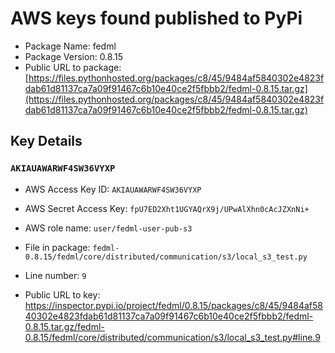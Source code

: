 # AWS keys found published to PyPi

* Package Name: fedml
* Package Version: 0.8.15
* Public URL to package: [https://files.pythonhosted.org/packages/c8/45/9484af5840302e4823fdab61d81137ca7a09f91467c6b10e40ce2f5fbbb2/fedml-0.8.15.tar.gz](https://files.pythonhosted.org/packages/c8/45/9484af5840302e4823fdab61d81137ca7a09f91467c6b10e40ce2f5fbbb2/fedml-0.8.15.tar.gz)

## Key Details

### `AKIAUAWARWF4SW36VYXP`

* AWS Access Key ID: `AKIAUAWARWF4SW36VYXP`
* AWS Secret Access Key: `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` 
* AWS role name: `user/fedml-user-pub-s3`
* File in package: `fedml-0.8.15/fedml/core/distributed/communication/s3/local_s3_test.py`
* Line number: `9`

* Public URL to key: https://inspector.pypi.io/project/fedml/0.8.15/packages/c8/45/9484af5840302e4823fdab61d81137ca7a09f91467c6b10e40ce2f5fbbb2/fedml-0.8.15.tar.gz/fedml-0.8.15/fedml/core/distributed/communication/s3/local_s3_test.py#line.9


